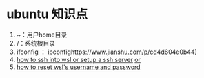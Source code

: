 # ubuntu 知识点

1. ~：用户home目录
2. /：系统根目录
3. ifconfig ： ipconfighttps://www.jianshu.com/p/cd4d604e0b44)
4. [how to ssh into wsl or setup a ssh server](https://www.reddit.com/r/bashonubuntuonwindows/comments/5gh4c8/ssh_to_bash_on_wsl/)
  [or](https://www.jianshu.com/p/cd4d604e0b44)
5. [how to reset wsl's username and password](https://docs.microsoft.com/en-us/windows/wsl/user-support)
